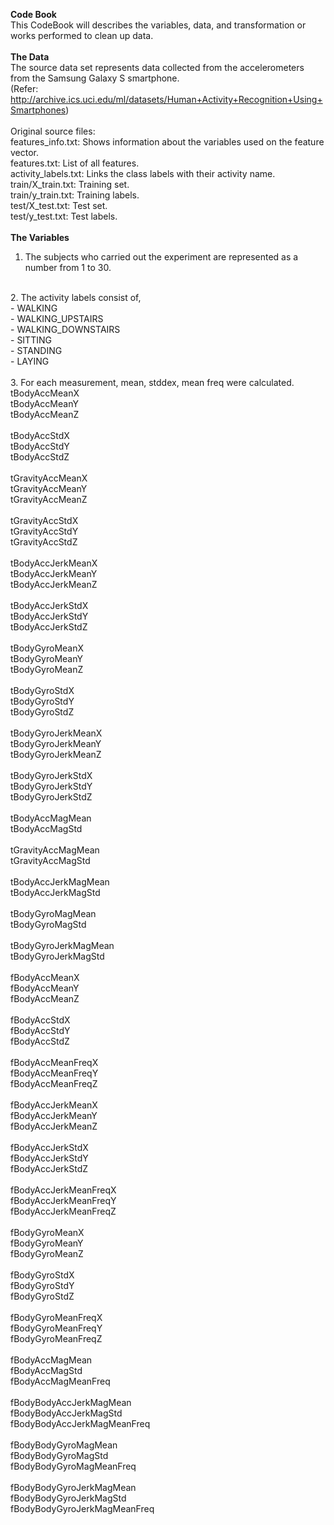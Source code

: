 <b>Code Book</b><br/>
This CodeBook will describes the variables, data, and transformation or works performed to clean up data.<br/>
<br/>
<b>The Data</b><br/>
The source data set represents data collected from the accelerometers from the Samsung Galaxy S smartphone. <br/>
(Refer: http://archive.ics.uci.edu/ml/datasets/Human+Activity+Recognition+Using+Smartphones)<br/>
<br/>
Original source files:<br/>
features_info.txt: Shows information about the variables used on the feature vector.<br/>
features.txt: List of all features.<br/>
activity_labels.txt: Links the class labels with their activity name.<br/>
train/X_train.txt: Training set.<br/>
train/y_train.txt: Training labels.<br/>
test/X_test.txt: Test set.<br/>
test/y_test.txt: Test labels.<br/>
<br/>
<b>The Variables</b><br/>
1.	The subjects who carried out the experiment are represented as a number from 1 to 30.<br/>
<br/>
2.	The activity labels consist of,<br/>
	- WALKING<br/>
	- WALKING_UPSTAIRS<br/>
	- WALKING_DOWNSTAIRS<br/>
	- SITTING<br/>
	- STANDING<br/>
	- LAYING<br/>
<br/>
3.	For each measurement, mean, stddex, mean freq were calculated.<br/>
tBodyAccMeanX <br/>
tBodyAccMeanY <br/>
tBodyAccMeanZ <br/>
<br/>
tBodyAccStdX <br/>
tBodyAccStdY <br/>
tBodyAccStdZ <br/>
<br/>
tGravityAccMeanX <br/>
tGravityAccMeanY <br/>
tGravityAccMeanZ <br/>
<br/>
tGravityAccStdX <br/>
tGravityAccStdY <br/>
tGravityAccStdZ <br/>
<br/>
tBodyAccJerkMeanX <br/>
tBodyAccJerkMeanY <br/>
tBodyAccJerkMeanZ <br/>
<br/>
tBodyAccJerkStdX <br/>
tBodyAccJerkStdY <br/>
tBodyAccJerkStdZ <br/>
<br/>
tBodyGyroMeanX <br/>
tBodyGyroMeanY <br/>
tBodyGyroMeanZ <br/>
<br/>
tBodyGyroStdX <br/>
tBodyGyroStdY <br/>
tBodyGyroStdZ <br/>
<br/>
tBodyGyroJerkMeanX <br/>
tBodyGyroJerkMeanY <br/>
tBodyGyroJerkMeanZ <br/>
<br/>
tBodyGyroJerkStdX <br/>
tBodyGyroJerkStdY <br/>
tBodyGyroJerkStdZ <br/>
<br/>
tBodyAccMagMean <br/>
tBodyAccMagStd <br/>
<br/>
tGravityAccMagMean <br/>
tGravityAccMagStd <br/>
<br/>
tBodyAccJerkMagMean <br/>
tBodyAccJerkMagStd <br/>
<br/>
tBodyGyroMagMean <br/>
tBodyGyroMagStd <br/>
<br/>
tBodyGyroJerkMagMean <br/>
tBodyGyroJerkMagStd <br/>
<br/>
fBodyAccMeanX <br/>
fBodyAccMeanY <br/>
fBodyAccMeanZ <br/>
<br/>
fBodyAccStdX <br/>
fBodyAccStdY <br/>
fBodyAccStdZ <br/>
<br/>
fBodyAccMeanFreqX <br/>
fBodyAccMeanFreqY <br/>
fBodyAccMeanFreqZ <br/>
<br/>
fBodyAccJerkMeanX <br/>
fBodyAccJerkMeanY <br/>
fBodyAccJerkMeanZ <br/>
<br/>
fBodyAccJerkStdX <br/>
fBodyAccJerkStdY <br/>
fBodyAccJerkStdZ <br/>
<br/>
fBodyAccJerkMeanFreqX <br/>
fBodyAccJerkMeanFreqY <br/>
fBodyAccJerkMeanFreqZ <br/>
<br/>
fBodyGyroMeanX <br/>
fBodyGyroMeanY <br/>
fBodyGyroMeanZ <br/>
<br/>
fBodyGyroStdX <br/>
fBodyGyroStdY <br/>
fBodyGyroStdZ <br/>
<br/>
fBodyGyroMeanFreqX <br/>
fBodyGyroMeanFreqY <br/>
fBodyGyroMeanFreqZ <br/>
<br/>
fBodyAccMagMean <br/>
fBodyAccMagStd <br/>
fBodyAccMagMeanFreq <br/>
<br/>
fBodyBodyAccJerkMagMean <br/>
fBodyBodyAccJerkMagStd <br/>
fBodyBodyAccJerkMagMeanFreq <br/>
<br/>
fBodyBodyGyroMagMean <br/>
fBodyBodyGyroMagStd <br/>
fBodyBodyGyroMagMeanFreq <br/>
<br/>
fBodyBodyGyroJerkMagMean <br/>
fBodyBodyGyroJerkMagStd <br/>
fBodyBodyGyroJerkMagMeanFreq<br/>
<br/>
